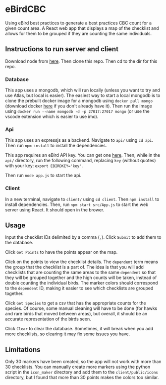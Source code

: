 # eBirdCBC
Using eBird best practices to generate a best practices CBC count for a given count area. A React web app that displays a map of the checklist and allows for them to be grouped if they are counting the same individuals. 

## Instructions to run server and client
Download node from [here](https://nodejs.org/en/download/). Then clone this repo. Then cd to the dir for this repo. 

### Database
This app uses a mongodb, which will run locally (unless you want to try and use Atlas, but local is easier). The easiest way to start a local mongodb is to clone the prebuilt docker image for a mongodb using `docker pull mongo` (download docker [here](https://docs.docker.com/get-docker/) if you don't already have it). Then run the image using `docker run --name mongodb -d -p 27017:27017 mongo` (or use the vscode extension which is easier to use imo). 

### Api
This app uses an expressjs as a backend. Navigate to `api/` using `cd api`. Then run `npm install` to install the dependencies. 

This app requires an eBird API key. You can get one [here](https://ebird.org/api/keygen). Then, while in the `api/` directory, run the following command, replacing `key` (without quotes) with your key: `export EBIRDKEY='key'`.

Then run `node app.js` to start the api. 

### Client
In a new terminal, navigate to `client/` using `cd client`. Then `npm install` to install dependencies. Then, run `npm start src/App.js` to start the web server using React. It should open in the brower. 

## Usage
Input the checklist IDs delimited by a comma (`,`). Click `Submit` to add them to the database. 

Click `Get Points` to have the points appear on the map. 

Click on the points to view the checklist details. The `dependent` term means the group that the checklist is a part of. The idea is that you will add checklists that are counting the same areas to the same `dependent` so that they will be grouped together and the high counts will be taken, instead of double counting the individual birds. The marker colors should correspond to the `dependent` ID, making it easier to see which checklists are grouped together. 

Click `Get Species` to get a csv that has the appropriate counts for the species. Of course, some manual cleaning will have to be done (for hawks and rare birds that moved between areas), but overall, it should be an accurate representation of the birds seen. 

Click `Clear` to clear the database. Sometimes, it will break when you add more checklists, so clearing it may fix some issues you have. 

## Limitations
Only 30 markers have been created, so the app will not work with more than 30 checklists. You can manually create more markers using the python script in the `icon_maker` directory and add them to the `client/public/icons` directory, but I found that more than 30 points makes the colors too similar. 

